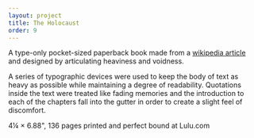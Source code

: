 ```yaml
---
layout: project
title: The Holocaust
order: 9
---
```


A type-only pocket-sized paperback book made from a <a href="https://en.wikipedia.org/wiki/The_Holocaust" target="_blank">wikipedia article</a> and designed by articulating heaviness and voidness.

A series of typographic devices were used to keep the body of text as heavy as possible while maintaining a degree of readability. Quotations inside the text were treated like fading memories and the introduction to each of the chapters fall into the gutter in order to create a slight feel of discomfort.

<p class="specifications">4&frac14; × 6.88", 136 pages printed and perfect bound at Lulu.com</p>